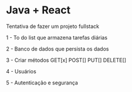 # Java + React

Tentativa de fazer um projeto fullstack

1 - To do list que armazena tarefas diárias

2 - Banco de dados que persista os dados

3 - Criar métodos GET[x] POST[] PUT[] DELETE[]

4 - Usuários

5 - Autenticação e segurança